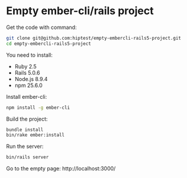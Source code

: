 # Empty ember-cli/rails project

Get the code with command:

```bash
git clone git@github.com:hiptest/empty-embercli-rails5-project.git
cd empty-embercli-rails5-project
```

You need to install:
- Ruby 2.5
- Rails 5.0.6
- Node.js 8.9.4
- npm 25.6.0

Install ember-cli:

```bash
npm install -g ember-cli
```

Build the project:

```bash
bundle install
bin/rake ember:install
```

Run the server:

```bash
bin/rails server
```

Go to the empty page: http://localhost:3000/
